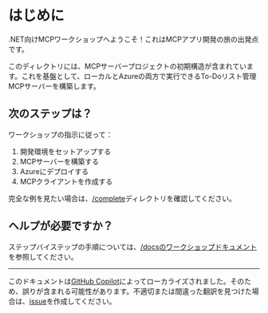 # はじめに

.NET向けMCPワークショップへようこそ！これはMCPアプリ開発の旅の出発点です。

このディレクトリには、MCPサーバープロジェクトの初期構造が含まれています。これを基盤として、ローカルとAzureの両方で実行できるTo-Doリスト管理MCPサーバーを構築します。

## 次のステップは？

ワークショップの指示に従って：

1. 開発環境をセットアップする
1. MCPサーバーを構築する
1. Azureにデプロイする
1. MCPクライアントを作成する

完全な例を見たい場合は、[/complete](../complete)ディレクトリを確認してください。

## ヘルプが必要ですか？

ステップバイステップの手順については、[/docsのワークショップドキュメント](../docs/)を参照してください。

---

このドキュメントは[GitHub Copilot](https://docs.github.com/copilot/about-github-copilot/what-is-github-copilot)によってローカライズされました。そのため、誤りが含まれる可能性があります。不適切または間違った翻訳を見つけた場合は、[issue](../../issues)を作成してください。